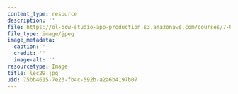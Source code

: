 ```yaml
---
content_type: resource
description: ''
file: https://ol-ocw-studio-app-production.s3.amazonaws.com/courses/7-012-introduction-to-biology-fall-2004/75bb46157e23fb4c592ba2a6b4197b07_lec29.jpg
file_type: image/jpeg
image_metadata:
  caption: ''
  credit: ''
  image-alt: ''
resourcetype: Image
title: lec29.jpg
uid: 75bb4615-7e23-fb4c-592b-a2a6b4197b07
---
```

